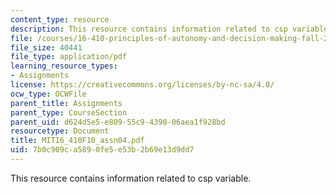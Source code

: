 ```yaml
---
content_type: resource
description: This resource contains information related to csp variable.
file: /courses/16-410-principles-of-autonomy-and-decision-making-fall-2010/7b0c909ca5890fe5e53b2b69e13d9dd7_MIT16_410F10_assn04.pdf
file_size: 40441
file_type: application/pdf
learning_resource_types:
- Assignments
license: https://creativecommons.org/licenses/by-nc-sa/4.0/
ocw_type: OCWFile
parent_title: Assignments
parent_type: CourseSection
parent_uid: d624d5e5-e809-55c9-4390-06aea1f928bd
resourcetype: Document
title: MIT16_410F10_assn04.pdf
uid: 7b0c909c-a589-0fe5-e53b-2b69e13d9dd7
---
```

This resource contains information related to csp variable.